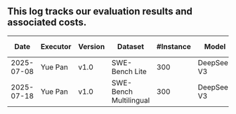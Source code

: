 ## This log tracks our evaluation results and associated costs.

| Date       | Executor |Version  | Dataset      |  #Instance  | Model         |Resolved Rate  |  API Cost |    Notes |
|------------|----------|----------|--------------|------------|----------------|-------------- |---------- |---------- |
| 2025-07-08 |  Yue Pan  | v1.0     |SWE-Bench Lite|  300       |  DeepSeek V3   | 28.67%        | $70.05    |    initial version     |
| 2025-07-18 |  Yue Pan | v1.0     |SWE-Bench Multilingual|  300       |  DeepSeek V3   | 13.7%        |  $113.6    |    initial version     |
